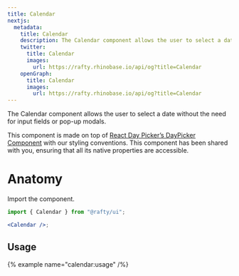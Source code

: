 ```yaml
---
title: Calendar
nextjs:
  metadata:
    title: Calendar
    description: The Calendar component allows the user to select a date without the need for input fields or pop-up modals.
    twitter:
      title: Calendar
      images:
        url: https://rafty.rhinobase.io/api/og?title=Calendar
    openGraph:
      title: Calendar
      images:
        url: https://rafty.rhinobase.io/api/og?title=Calendar
---
```


The Calendar component allows the user to select a date without the need for input fields or pop-up modals.

This component is made on top of [React Day Picker’s DayPicker Component](https://react-day-picker.js.org/start) with our styling conventions. This component has been shared with you, ensuring that all its native properties are accessible.

# Anatomy

Import the component.

```jsx
import { Calendar } from "@rafty/ui";

<Calendar />;
```

## Usage

{% example name="calendar:usage" /%}

